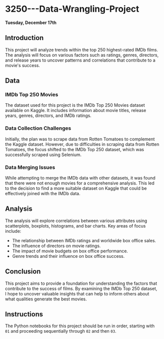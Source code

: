 # 3250---Data-Wrangling-Project

**Tuesday, December 17th**

## Introduction

This project will analyze trends within the top 250 highest-rated IMDb films. The analysis will focus on various factors such as ratings, genres, directors, and release years to uncover patterns and correlations that contribute to a movie's success.

## Data

### IMDb Top 250 Movies

The dataset used for this project is the IMDb Top 250 Movies dataset available on Kaggle. It includes information about movie titles, release years, genres, directors, and IMDb ratings.

### Data Collection Challenges

Initially, the plan was to scrape data from Rotten Tomatoes to complement the Kaggle dataset. However, due to difficulties in scraping data from Rotten Tomatoes, the focus shifted to the IMDb Top 250 dataset, which was successfully scraped using Selenium.

### Data Merging Issues

While attempting to merge the IMDb data with other datasets, it was found that there were not enough movies for a comprehensive analysis. This led to the decision to find a more suitable dataset on Kaggle that could be effectively joined with the IMDb data.

## Analysis

The analysis will explore correlations between various attributes using scatterplots, boxplots, histograms, and bar charts. Key areas of focus include:

- The relationship between IMDb ratings and worldwide box office sales.
- The influence of directors on movie ratings.
- The impact of movie budgets on box office performance.
- Genre trends and their influence on box office success.

## Conclusion

This project aims to provide a foundation for understanding the factors that contribute to the success of films. By examining the IMDb Top 250 dataset, I hope to uncover valuable insights that can help to inform others about what qualities generate the best movies.

## Instructions

The Python notebooks for this project should be run in order, starting with `01` and proceeding sequentially through `02` and then `03`.
